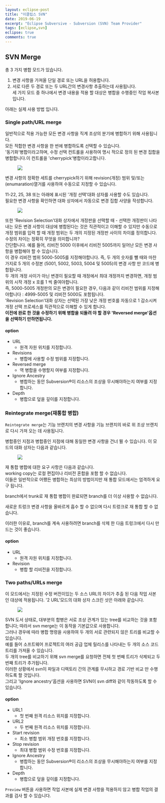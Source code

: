 ```yaml
---
layout: eclipse-post
title: "이클립스 SVN"
date: 2019-06-19
excerpt: "Eclipse Subversive - Subversion (SVN) Team Provider"
tags: [eclipse,svn]
eclipse: true
comments: true
---
```



## SVN Merge
총 3 가지 병합 모드가 있습니다.  
1. 변경 사항을 가져올 단일 경로 또는 URL을 허용합니다.  
2. 서로 다른 두 경로 또는 두 URL간의 변경사항 추출하는데 사용됩니다.  
세 가지 모드 중 하나에서 변경 내용을 적용 할 대상은 병합을 수행중인 작업 복사본입니다.  

아래는 실제 사용 방법 입니다.  


### Single path/URL merge
일반적으로 적용 가능한 모든 변경 사항을 직계 조상의 분기에 병합하기 위해 사용됩니다.  
모든 적합한 변경 사항을 한 번에 병합하도록 선택할 수 있습니다.  
'동기화'병합이라고하며, 수정 선택 컨트롤을 사용하여 명시 적으로 정의 된 변경 집합을 병합합니다.이 컨트롤을 'cherrypick'병합이라고합니다.  

<figure>
	<a href="https://github.com/ixtears23/img/blob/master/svn1.png?raw=true">
  <img src="https://github.com/ixtears23/img/blob/master/svn1.png?raw=true"></a>
</figure>


변경 사항의 정확한 세트를 cherrypick하기 위해 revision(개정) 범위 및/또는 (enumaration)열거를 사용하여 수동으로 지정할 수 있습니다.  

11-22, 25, 38 또는 아래에 표시된 '개정 선택'대화 상자를 사용할 수도 있습니다.  
필요한 변경 사항을 확인하면 대화 상자에서 자동으로 변경 집합 사양을 작성합니다.  

<figure>
	<a href="https://github.com/ixtears23/img/blob/master/svn2.png?raw=true">
  <img src="https://github.com/ixtears23/img/blob/master/svn2.png?raw=true"></a>
</figure>

또한 'Revision Selection'대화 상자에서 개정판을 선택할 때 - 선택한 개정판이 나타내는 모든 변경 사항이 대상에 병합된다는 것은 직관적이고 이해할 수 있지만 수동으로 개정 범위를 입력 할 때 개정 범위는 두 개의 지정된 개정판 사이의 차이를 정의합니다.  
수정의 차이는 정확히 무엇을 의미합니까?  
간단합니다. 예를 들어, 리비전 5000 이후에서 리비전 5005까지 일어난 모든 변경 사항을 병합해야 할 수 있습니다.  
이 경우 리비전 범위 5000-5005를 지정해야합니다. 즉, 두 개의 숫자를 뺄 때와 마찬가지로 5 개의 수정본 (5001, 5002, 5003, 5004 및 5005)의 변경 사항 만 코드에 병합됩니다.  
두 개의 개정 사이가 아닌 변경이 필요할 때 개정에서 최대 개정까지 변경하면, 개정 범위의 시작 개정 x 호를 1 씩 줄여야합니다.  
즉, 5000-5005 개정판의 모든 변경이 필요한 경우, 다음과 같이 리비전 범위를 지정해야합니다 : 4999-5005 및 리비전 5000도 포함됩니다.  
'Revision Selection'대화 상자는 선택된 가장 낮은 개정 번호를 자동으로 1 감소시켜 개정 선택 프로세스를 직관적으로 이해할 수 있게 합니다.  
**이전에 완료 한 것을 수정하기 위해 병합을 되돌려 야 할 경우 'Reversed merge'옵션을 선택하기 만하면됩니다.**  

#### option
 - URL
   - 원격 자원 위치를 지정합니다.  
 - Revisions  
   - 병합에 사용할 수정 범위를 지정합니다.  
 - Reversed merge  
   - 역 병합을 수행할지 여부를 지정합니다.  
 - Ignore Ancestry  
   - 병합하는 동안 Subversion®이 리소스의 조상을 무시해야하는지 여부를 지정합니다.  
 - Depth  
   - 병합으로 덮을 깊이를 지정합니다.  

### Reintegrate merge(재통합 병합)
`Reintegrate merge`는 기능 브랜치의 변경 사항을 기능 브랜치의 바로 위 조상 브랜치로 다시 가져 오는 데 사용됩니다.


병합중인 지점과 병합중인 지점에 대해 동일한 변경 사항을 건너 뛸 수 있습니다.
이 모드의 대화 상자는 다음과 같습니다.  

<figure>
	<a href="https://github.com/ixtears23/img/blob/master/svn3.png?raw=true">
  <img src="https://github.com/ixtears23/img/blob/master/svn3.png?raw=true"></a>
</figure>

재 통합 병합에 대한 요구 사항은 다음과 같습니다.  
working copy는 로컬 편집이나 리비전 혼합을 포함 할 수 없습니다.  
이들은 일반적으로 어쨌든 병합하는 최상의 방법이지만 재 통합 모드에서는 엄격하게 요구 됩니다.  

branch에서 trunk로 재 통합 병합이 완료되면 branch를 더 이상 사용할 수 없습니다.  

새로운 트렁크 변경 사항을 올바르게 흡수 할 수 없으며 다시 트렁크로 재 통합 할 수 없습니다.  

이러한 이유로, branch를 계속 사용하려면 branch를 삭제 한 다음 트렁크에서 다시 만드는 것이 좋습니다.  

#### option
- URL  
  - 원격 자원 위치를 지정합니다.  
- Revision  
  - 병합 할 리비전을 지정합니다.  

### Two paths/URLs merge  

이 모드에서는 지정된 수정 버전이있는 두 소스 URL의 차이가 추출 된 다음 작업 사본 인 대상에 적용됩니다. '2 URL'모드의 대화 상자 스크린 샷은 아래와 같습니다.  

<figure>
	<a href="https://github.com/ixtears23/img/blob/master/svn4.png?raw=true">
  <img src="https://github.com/ixtears23/img/blob/master/svn4.png?raw=true"></a>
</figure>

SVN 도서 상태로, 대부분의 합병은 서로 조상 관계가 있는 tree를 비교하는 것을 포함합니다; 따라서 svn merge는 이 동작을 기본값으로 사용합니다.  
그러나 경우에 따라 병합 명령을 사용하여 두 개의 서로 관련되지 않은 트리를 비교할 수 있습니다.  
예를 들어 소프트웨어 프로젝트의 여러 공급 업체 릴리스를 나타내는 두 개의 소스 코드 트리를 가져올 수 있습니다.  
두 개의 tree를 비교하기 위해 svn merge를 요청하면 전체 첫 번째 트리가 삭제되고 두 번째 트리가 추가됩니다.  
이러한 상황에서 svn이 파일과 디렉토리 간의 관계를 무시하고 경로 기반 비교 만 수행하도록 할 것입니다.  
그리고 'Ignore ancestry'옵션을 사용하면 SVN이 svn diff와 같이 작동하도록 할 수 있습니다.  

#### option
- URL1  
  - 첫 번째 원격 리소스 위치를 지정합니다.  
- URL2  
  - 두 번째 원격 리소스 위치를 지정합니다.  
- Start revision  
  - 최소 병합 범위 개정 번호를 지정합니다.  
- Stop revision  
  - 최대 병합 범위 수정 번호를 지정합니다.  
- Ignore Ancestry  
  - 병합하는 동안 Subversion®이 리소스의 조상을 무시해야하는지 여부를 지정합니다.  
- Depth  
  - 병합으로 덮을 깊이를 지정합니다.  

`Preview` 버튼을 사용하면 작업 사본에 실제 변경 사항을 적용하지 않고 병합 작업의 결과를 검사 할 수 있습니다.  

